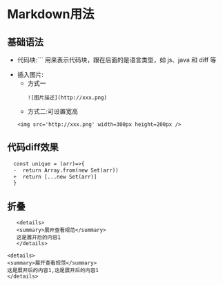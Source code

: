 # Markdown用法
## 基础语法
  - 代码块:``` 用来表示代码块，跟在后面的是语言类型，如 js、java 和  diff 等
  + 插入图片: 
    - 方式一
        ```
        ![图片描述](http://xxx.png)
        ```
    - 方式二:可设置宽高
     ```
     <img src='http://xxx.png' width=300px height=200px />

     ```

## 代码diff效果
  ```diff
    const unique = (arr)=>{
    -  return Array.from(new Set(arr))
    +  return [...new Set(arr)]
    }
  ```

## 折叠
 ```
    <details>
    <summary>展开查看规范</summary>
    这是展开后的内容1
    </details>
  ```

    <details>
    <summary>展开查看规范</summary>
    这是展开后的内容1,这是展开后的内容1
    </details>
